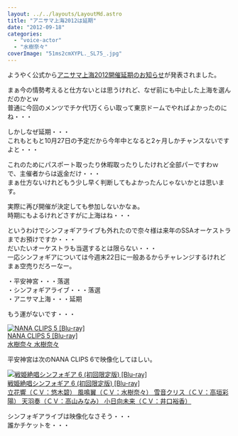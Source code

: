 ```yaml
---
layout: ../../layouts/LayoutMd.astro
title: "アニサマ上海2012は延期"
date: "2012-09-18"
categories: 
  - "voice-actor"
  - "水樹奈々"
coverImage: "51ms2cmXYPL._SL75_.jpg"
---
```


ようやく公式から[アニサマ上海2012開催延期のお知らせ](http://anisama.tv/shanghai/news/detail.php?id=16)が発表されました。

まぁ今の情勢考えると仕方ないとは思うけれど、なぜ前にも中止した上海を選んだのかとｗ  
普通に今回のメンツでチケ代1万くらい取って東京ドームでやればよかったのにね・・・

しかしなぜ延期・・・  
これもともと10月27日の予定だから今年中となると2ヶ月しかチャンスないですよと・・・

これのためにパスポート取ったり休暇取ったりしたけれど全部パーですわｗ  
で、主催者からは返金だけ・・・  
まぁ仕方ないけれどもう少し早く判断してもよかったんじゃないかとは思います。

実際に再び開催が決定しても参加しないかなぁ。  
時期にもよるけれどさすがに上海はね・・・

というわけでシンフォギアライブも外れたので奈々様は来年のSSAオーケストラまでお預けですか・・・  
だいたいオーケストラも当選するとは限らない・・・  
一応シンフォギアについては今週末22日に一般あるからチャレンジするけれどまぁ空売りだろーなー。

・平安神宮・・・落選  
・シンフォギアライブ・・・落選  
・アニサマ上海・・・延期

もう運がないです・・・

[![NANA CLIPS 5 [Blu-ray]](/archive/images/51ms2cmXYPL._SL75_.jpg)  
NANA CLIPS 5 \[Blu-ray\]  
水樹奈々 水樹奈々](https://www.amazon.co.jp/exec/obidos/ASIN/B00405OJ62/mizuka123-22/ref=nosim)

平安神宮は次のNANA CLIPS 6で映像化してほしい。

[![戦姫絶唱シンフォギア 6 (初回限定版) [Blu-ray]](/archive/images/51GN-nKkmjL._SL75_.jpg)  
戦姫絶唱シンフォギア 6 (初回限定版) \[Blu-ray\]  
立花響（ＣＶ：悠木碧） 風鳴翼（ＣＶ：水樹奈々） 雪音クリス（ＣＶ：高垣彩陽） 天羽奏（ＣＶ：高山みなみ） 小日向未来（ＣＶ：井口裕香）](https://www.amazon.co.jp/exec/obidos/ASIN/B00729LAK6/mizuka123-22/ref=nosim)

シンフォギアライブは映像化なさそう・・・  
誰かチケットを・・・
